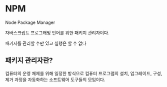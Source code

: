 # NPM

Node Package Manager

자바스크립트 프로그래밍 언어를 위한 패키지 관리자이다.

패키지를 관리할 수만 있고 실행은 할 수 없다

## 패키지 관리자란?

컴퓨터의 운영 체제를 위해 일정한 방식으로 컴퓨터 프로그램의 설치, 업그레이드, 구성, 제거 과정을 자동화하는 소프트웨어 도구들의 모임이다.